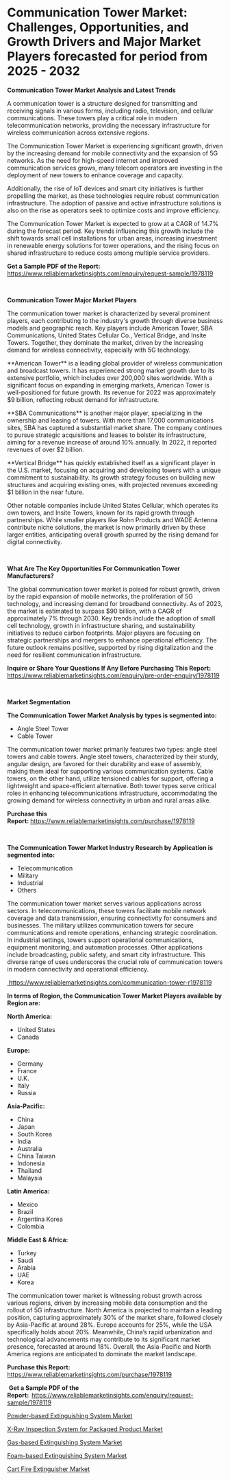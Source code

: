<p><h1>Communication Tower Market: Challenges, Opportunities, and Growth Drivers and Major Market Players forecasted for period from 2025 - 2032</h1></p><p><strong>Communication Tower Market Analysis and Latest Trends</strong></p>
<p><p>A communication tower is a structure designed for transmitting and receiving signals in various forms, including radio, television, and cellular communications. These towers play a critical role in modern telecommunication networks, providing the necessary infrastructure for wireless communication across extensive regions. </p><p>The Communication Tower Market is experiencing significant growth, driven by the increasing demand for mobile connectivity and the expansion of 5G networks. As the need for high-speed internet and improved communication services grows, many telecom operators are investing in the deployment of new towers to enhance coverage and capacity. </p><p>Additionally, the rise of IoT devices and smart city initiatives is further propelling the market, as these technologies require robust communication infrastructure. The adoption of passive and active infrastructure solutions is also on the rise as operators seek to optimize costs and improve efficiency.</p><p>The Communication Tower Market is expected to grow at a CAGR of 14.7% during the forecast period. Key trends influencing this growth include the shift towards small cell installations for urban areas, increasing investment in renewable energy solutions for tower operations, and the rising focus on shared infrastructure to reduce costs among multiple service providers.</p></p>
<p><strong>Get a Sample PDF of the Report:&nbsp;</strong> <a href="https://www.reliablemarketinsights.com/enquiry/request-sample/1978119?utm_campaign=2214&utm_medium=2&utm_source=Github&utm_content=ia&utm_term=28022025&utm_id=communication-tower">https://www.reliablemarketinsights.com/enquiry/request-sample/1978119</a></p>
<p>&nbsp;</p>
<p><strong>Communication Tower Major Market Players</strong></p>
<p><p>The communication tower market is characterized by several prominent players, each contributing to the industry's growth through diverse business models and geographic reach. Key players include American Tower, SBA Communications, United States Cellular Co., Vertical Bridge, and Insite Towers. Together, they dominate the market, driven by the increasing demand for wireless connectivity, especially with 5G technology.</p><p>**American Tower** is a leading global provider of wireless communication and broadcast towers. It has experienced strong market growth due to its extensive portfolio, which includes over 200,000 sites worldwide. With a significant focus on expanding in emerging markets, American Tower is well-positioned for future growth. Its revenue for 2022 was approximately $9 billion, reflecting robust demand for infrastructure.</p><p>**SBA Communications** is another major player, specializing in the ownership and leasing of towers. With more than 17,000 communications sites, SBA has captured a substantial market share. The company continues to pursue strategic acquisitions and leases to bolster its infrastructure, aiming for a revenue increase of around 10% annually. In 2022, it reported revenues of over $2 billion.</p><p>**Vertical Bridge** has quickly established itself as a significant player in the U.S. market, focusing on acquiring and developing towers with a unique commitment to sustainability. Its growth strategy focuses on building new structures and acquiring existing ones, with projected revenues exceeding $1 billion in the near future.</p><p>Other notable companies include United States Cellular, which operates its own towers, and Insite Towers, known for its rapid growth through partnerships. While smaller players like Rohn Products and WADE Antenna contribute niche solutions, the market is now primarily driven by these larger entities, anticipating overall growth spurred by the rising demand for digital connectivity.</p></p>
<p>&nbsp;</p>
<p><strong>What Are The Key Opportunities For Communication Tower Manufacturers?</strong></p>
<p><p>The global communication tower market is poised for robust growth, driven by the rapid expansion of mobile networks, the proliferation of 5G technology, and increasing demand for broadband connectivity. As of 2023, the market is estimated to surpass $90 billion, with a CAGR of approximately 7% through 2030. Key trends include the adoption of small cell technology, growth in infrastructure sharing, and sustainability initiatives to reduce carbon footprints. Major players are focusing on strategic partnerships and mergers to enhance operational efficiency. The future outlook remains positive, supported by rising digitalization and the need for resilient communication infrastructure.</p></p>
<p><strong>Inquire or Share Your Questions If Any Before Purchasing This Report:</strong> <a href="https://www.reliablemarketinsights.com/enquiry/pre-order-enquiry/1978119?utm_campaign=2214&utm_medium=2&utm_source=Github&utm_content=ia&utm_term=28022025&utm_id=communication-tower">https://www.reliablemarketinsights.com/enquiry/pre-order-enquiry/1978119</a></p>
<p>&nbsp;</p>
<p><strong>Market Segmentation</strong></p>
<p><strong>The Communication Tower Market Analysis by types is segmented into:</strong></p>
<p><ul><li>Angle Steel Tower</li><li>Cable Tower</li></ul></p>
<p><p>The communication tower market primarily features two types: angle steel towers and cable towers. Angle steel towers, characterized by their sturdy, angular design, are favored for their durability and ease of assembly, making them ideal for supporting various communication systems. Cable towers, on the other hand, utilize tensioned cables for support, offering a lightweight and space-efficient alternative. Both tower types serve critical roles in enhancing telecommunications infrastructure, accommodating the growing demand for wireless connectivity in urban and rural areas alike.</p></p>
<p><strong>Purchase this Report:&nbsp;</strong><a href="https://www.reliablemarketinsights.com/purchase/1978119?utm_campaign=2214&utm_medium=2&utm_source=Github&utm_content=ia&utm_term=28022025&utm_id=communication-tower">https://www.reliablemarketinsights.com/purchase/1978119</a></p>
<p>&nbsp;</p>
<p><strong>The Communication Tower Market Industry Research by Application is segmented into:</strong></p>
<p><ul><li>Telecommunication</li><li>Military</li><li>Industrial</li><li>Others</li></ul></p>
<p><p>The communication tower market serves various applications across sectors. In telecommunications, these towers facilitate mobile network coverage and data transmission, ensuring connectivity for consumers and businesses. The military utilizes communication towers for secure communications and remote operations, enhancing strategic coordination. In industrial settings, towers support operational communications, equipment monitoring, and automation processes. Other applications include broadcasting, public safety, and smart city infrastructure. This diverse range of uses underscores the crucial role of communication towers in modern connectivity and operational efficiency.</p></p>
<p><a href="https://www.reliablemarketinsights.com/communication-tower-r1978119?utm_campaign=2214&utm_medium=2&utm_source=Github&utm_content=ia&utm_term=28022025&utm_id=communication-tower">&nbsp;https://www.reliablemarketinsights.com/communication-tower-r1978119</a></p>
<p><strong>In terms of Region, the Communication Tower Market Players available by Region are:</strong></p>
<p>
    <p> <strong> North America: </strong>
        <ul>
            <li>United States</li>
            <li>Canada</li>
        </ul>
        </p> 
    <p> <strong> Europe: </strong>
        <ul>
            <li>Germany</li>
            <li>France</li>
            <li>U.K.</li>
            <li>Italy</li>
            <li>Russia</li>
        </ul>
        </p> 
    <p> <strong> Asia-Pacific: </strong>
        <ul>
            <li>China</li>
            <li>Japan</li>
            <li>South Korea</li>
            <li>India</li>
            <li>Australia</li>
            <li>China Taiwan</li>
            <li>Indonesia</li>
            <li>Thailand</li>
            <li>Malaysia</li>
        </ul>
        </p> 
    <p> <strong> Latin America: </strong>
        <ul>
            <li>Mexico</li>
            <li>Brazil</li>
            <li>Argentina Korea</li>
            <li>Colombia</li>
        </ul>
        </p> 
    <p> <strong> Middle East & Africa: </strong>
        <ul>
            <li>Turkey</li>
            <li>Saudi</li>
            <li>Arabia</li>
            <li>UAE</li>
            <li>Korea</li>
        </ul>
    </p>
    </p>
<p><p>The communication tower market is witnessing robust growth across various regions, driven by increasing mobile data consumption and the rollout of 5G infrastructure. North America is projected to maintain a leading position, capturing approximately 30% of the market share, followed closely by Asia-Pacific at around 28%. Europe accounts for 25%, while the USA specifically holds about 20%. Meanwhile, China’s rapid urbanization and technological advancements may contribute to its significant market presence, forecasted at around 18%. Overall, the Asia-Pacific and North America regions are anticipated to dominate the market landscape.</p></p>
<p><strong>Purchase this Report: </strong><a href="https://www.reliablemarketinsights.com/purchase/1978119?utm_campaign=2214&utm_medium=2&utm_source=Github&utm_content=ia&utm_term=28022025&utm_id=communication-tower">https://www.reliablemarketinsights.com/purchase/1978119</a></p>
<p>&nbsp;<strong>Get a Sample PDF of the Report:&nbsp;&nbsp;</strong><a href="https://www.reliablemarketinsights.com/enquiry/request-sample/1978119?utm_campaign=2214&utm_medium=2&utm_source=Github&utm_content=ia&utm_term=28022025&utm_id=communication-tower">https://www.reliablemarketinsights.com/enquiry/request-sample/1978119</a></p>
<p><strong></strong></p>
<p><p><a href="https://github.com/djarixneoza/Market-Research-Report-List-1/blob/main/powder-based-extinguishing-system-market.md?utm_campaign=2214&utm_medium=2&utm_source=Github&utm_content=ia&utm_term=28022025&utm_id=communication-tower">Powder-based Extinguishing System Market</a></p><p><a href="https://github.com/ravenecashe/Market-Research-Report-List-1/blob/main/x-ray-inspection-system-for-packaged-product-market.md?utm_campaign=2214&utm_medium=2&utm_source=Github&utm_content=ia&utm_term=28022025&utm_id=communication-tower">X-Ray Inspection System for Packaged Product Market</a></p><p><a href="https://github.com/vilehoaguy/Market-Research-Report-List-1/blob/main/gas-based-extinguishing-system-market.md?utm_campaign=2214&utm_medium=2&utm_source=Github&utm_content=ia&utm_term=28022025&utm_id=communication-tower">Gas-based Extinguishing System Market</a></p><p><a href="https://github.com/sapsaidamary/Market-Research-Report-List-1/blob/main/foam-based-extinguishing-system-market.md?utm_campaign=2214&utm_medium=2&utm_source=Github&utm_content=ia&utm_term=28022025&utm_id=communication-tower">Foam-based Extinguishing System Market</a></p><p><a href="https://github.com/rahebeinum/Market-Research-Report-List-1/blob/main/cart-fire-extinguisher-market.md?utm_campaign=2214&utm_medium=2&utm_source=Github&utm_content=ia&utm_term=28022025&utm_id=communication-tower">Cart Fire Extinguisher Market</a></p></p>